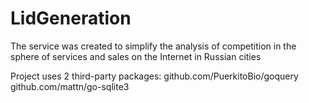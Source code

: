 # LidGeneration
 The service was created to simplify the analysis of competition in the sphere of services and sales on the Internet in Russian cities

Project uses 2 third-party packages:
github.com/PuerkitoBio/goquery
github.com/mattn/go-sqlite3

